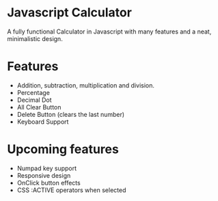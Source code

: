 # Javascript Calculator

A fully functional Calculator in Javascript with many features and a neat, minimalistic design.

# Features

- Addition, subtraction, multiplication and division.
- Percentage
- Decimal Dot
- All Clear Button
- Delete Button (clears the last number)
- Keyboard Support

# Upcoming features

- Numpad key support
- Responsive design
- OnClick button effects
- CSS :ACTIVE operators when selected
